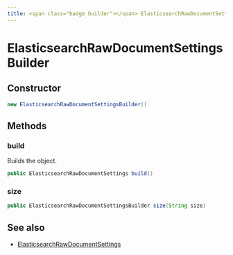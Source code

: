 ```yaml
---
title: <span class="badge builder"></span> ElasticsearchRawDocumentSettingsBuilder
---
```

# <span class="badge builder"></span> ElasticsearchRawDocumentSettingsBuilder

## Constructor

```java
new ElasticsearchRawDocumentSettingsBuilder()
```
## Methods

### <span class="badge object-method"></span> build

Builds the object.

```java
public ElasticsearchRawDocumentSettings build()
```

### <span class="badge object-method"></span> size

```java
public ElasticsearchRawDocumentSettingsBuilder size(String size)
```

## See also

 * <span class="badge object-type-class"></span> [ElasticsearchRawDocumentSettings](./object-ElasticsearchRawDocumentSettings.md)
